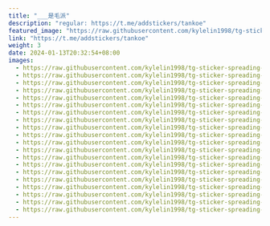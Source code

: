 ```yaml
---
title: "___是毛派"
description: "regular: https://t.me/addstickers/tankoe"
featured_image: "https://raw.githubusercontent.com/kylelin1998/tg-sticker-spreading-worldwide-images/main/img/d9987e56-3433-4076-8f4e-2d41cae97181.jpg"
link: "https://t.me/addstickers/tankoe"
weight: 3
date: 2024-01-13T20:32:54+08:00
images:
  - https://raw.githubusercontent.com/kylelin1998/tg-sticker-spreading-worldwide-images/main/img/d9987e56-3433-4076-8f4e-2d41cae97181.jpg
  - https://raw.githubusercontent.com/kylelin1998/tg-sticker-spreading-worldwide-images/main/img/62fcd216-ebdf-4621-bd47-ad445ca12e08.jpg
  - https://raw.githubusercontent.com/kylelin1998/tg-sticker-spreading-worldwide-images/main/img/9a726a28-c252-4004-9fef-f1f939ed90e8.jpg
  - https://raw.githubusercontent.com/kylelin1998/tg-sticker-spreading-worldwide-images/main/img/9a702513-cab2-408c-b370-5af177a6ce06.jpg
  - https://raw.githubusercontent.com/kylelin1998/tg-sticker-spreading-worldwide-images/main/img/2559c6ad-6656-487a-873a-39dd3c81075a.jpg
  - https://raw.githubusercontent.com/kylelin1998/tg-sticker-spreading-worldwide-images/main/img/71e4eef7-f57f-4bb3-9214-b56a7dfbebee.jpg
  - https://raw.githubusercontent.com/kylelin1998/tg-sticker-spreading-worldwide-images/main/img/78563811-e227-4909-9c93-3b13ce0b1c80.jpg
  - https://raw.githubusercontent.com/kylelin1998/tg-sticker-spreading-worldwide-images/main/img/44537785-694d-4475-a05d-30b40c066814.jpg
  - https://raw.githubusercontent.com/kylelin1998/tg-sticker-spreading-worldwide-images/main/img/5cae5dd7-d9e3-479e-add9-3183d0945a44.jpg
  - https://raw.githubusercontent.com/kylelin1998/tg-sticker-spreading-worldwide-images/main/img/3cd340fe-e1df-4296-84e5-ff378fed8da2.jpg
  - https://raw.githubusercontent.com/kylelin1998/tg-sticker-spreading-worldwide-images/main/img/41c02e9b-a0c9-4c48-95b8-e266ca8b16f1.jpg
  - https://raw.githubusercontent.com/kylelin1998/tg-sticker-spreading-worldwide-images/main/img/c78e1acd-39e4-45f1-ad2b-800802ac361b.jpg
  - https://raw.githubusercontent.com/kylelin1998/tg-sticker-spreading-worldwide-images/main/img/7c4d87d9-6ad2-4678-9214-5a40f48d1b34.jpg
  - https://raw.githubusercontent.com/kylelin1998/tg-sticker-spreading-worldwide-images/main/img/dd0ad3dd-0a06-4bbf-8a24-3584ecd3bd8b.jpg
  - https://raw.githubusercontent.com/kylelin1998/tg-sticker-spreading-worldwide-images/main/img/feaefb05-597d-4547-be08-5e0aa4d5372f.jpg
  - https://raw.githubusercontent.com/kylelin1998/tg-sticker-spreading-worldwide-images/main/img/278c6f51-b811-4024-ac7f-06809d728a5b.jpg
  - https://raw.githubusercontent.com/kylelin1998/tg-sticker-spreading-worldwide-images/main/img/89b94b3b-6282-498b-9594-d73505a05380.jpg
  - https://raw.githubusercontent.com/kylelin1998/tg-sticker-spreading-worldwide-images/main/img/f0625cb6-f3a5-4cc8-b027-c0ba3d37bffe.jpg
  - https://raw.githubusercontent.com/kylelin1998/tg-sticker-spreading-worldwide-images/main/img/fed21a9c-0d39-48ce-acc1-22bb9a577319.jpg
  - https://raw.githubusercontent.com/kylelin1998/tg-sticker-spreading-worldwide-images/main/img/c7cab6ec-0608-4c90-a503-8c805cdb3088.jpg
---
```

